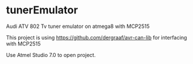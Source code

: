 # tunerEmulator
Audi ATV 802 Tv tuner emulator on atmega8 with MCP2515

This project is using https://github.com/dergraaf/avr-can-lib for interfacing with MCP2515

Use Atmel Studio 7.0 to open project.
